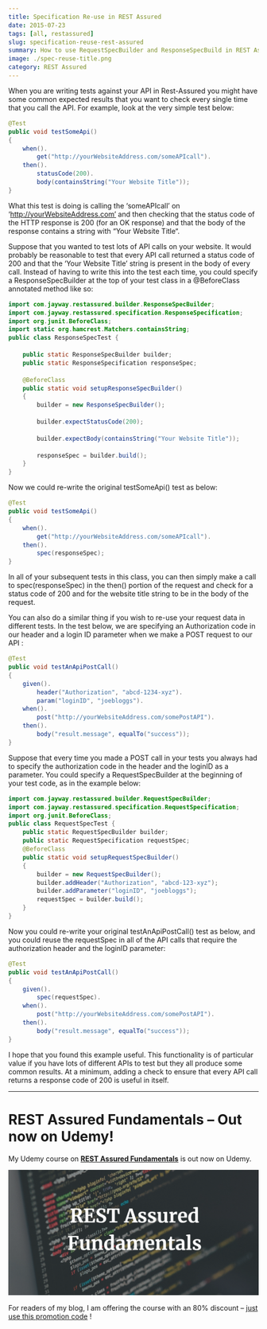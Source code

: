 ```yaml
---
title: Specification Re-use in REST Assured
date: 2015-07-23
tags: [all, restassured]
slug: specification-reuse-rest-assured
summary: How to use RequestSpecBuilder and ResponseSpecBuild in REST Assured - this post will show you how to make your REST Assured code more efficient
image: ./spec-reuse-title.png
category: REST Assured
---
```


When you are writing tests against your API in Rest-Assured you might have some common expected results that you want to check every single time that you call the API. For example, look at the very simple test below:

```java
@Test
public void testSomeApi()
{
    when().
        get("http://yourWebsiteAddress.com/someAPIcall").
    then().
        statusCode(200).
        body(containsString("Your Website Title"));
}
```

What this test is doing is calling the ‘someAPIcall’ on ‘http://yourWebsiteAddress.com’ and then checking that the status code of the HTTP response is 200 (for an OK response) and that the body of the response contains a string with “Your Website Title“.

Suppose that you wanted to test lots of API calls on your website. It would probably be reasonable to test that every API call returned a status code of 200 and that the ‘Your Website Title’ string is present in the body of every call. Instead of having to write this into the test each time, you could specify a ResponseSpecBuilder at the top of your test class in a @BeforeClass annotated method like so:

```java
import com.jayway.restassured.builder.ResponseSpecBuilder;
import com.jayway.restassured.specification.ResponseSpecification;
import org.junit.BeforeClass;
import static org.hamcrest.Matchers.containsString;
public class ResponseSpecTest {

    public static ResponseSpecBuilder builder;
    public static ResponseSpecification responseSpec;

    @BeforeClass
    public static void setupResponseSpecBuilder()
    {
        builder = new ResponseSpecBuilder();

        builder.expectStatusCode(200);

        builder.expectBody(containsString("Your Website Title"));

        responseSpec = builder.build();
    }
}
```

Now we could re-write the original testSomeApi() test as below:

```java
@Test
public void testSomeApi()
{
    when().
        get("http://yourWebsiteAddress.com/someAPIcall").
    then().
        spec(responseSpec);
}
```

In all of your subsequent tests in this class, you can then simply make a call to spec(responseSpec) in the then() portion of the request and check for a status code of 200 and for the website title string to be in the body of the request.

You can also do a similar thing if you wish to re-use your request data in different tests. In the test below, we are specifying an Authorization code in our header and a login ID parameter when we make a POST request to our API :

```java
@Test
public void testAnApiPostCall()
{
    given().
        header("Authorization", "abcd-1234-xyz").
        param("loginID", "joebloggs").
    when().
        post("http://yourWebsiteAddress.com/somePostAPI").
    then().
        body("result.message", equalTo("success"));
}
```

Suppose that every time you made a POST call in your tests you always had to specify the authorization code in the header and the loginID as a parameter. You could specify a RequestSpecBuilder at the beginning of your test code, as in the example below:

```java
import com.jayway.restassured.builder.RequestSpecBuilder;
import com.jayway.restassured.specification.RequestSpecification;
import org.junit.BeforeClass;
public class RequestSpecTest {
    public static RequestSpecBuilder builder;
    public static RequestSpecification requestSpec;
    @BeforeClass
    public static void setupRequestSpecBuilder()
    {
        builder = new RequestSpecBuilder();
        builder.addHeader("Authorization", "abcd-123-xyz");
        builder.addParameter("loginID", "joebloggs");
        requestSpec = builder.build();
    }
}
```

Now you could re-write your original testAnApiPostCall() test as below, and you could reuse the requestSpec in all of the API calls that require the authorization header and the loginID parameter:

```java
@Test
public void testAnApiPostCall()
{
    given().
        spec(requestSpec).
    when().
        post("http://yourWebsiteAddress.com/somePostAPI").
    then().
        body("result.message", equalTo("success"));
}
```

I hope that you found this example useful. This functionality is of particular value if you have lots of different APIs to test but they all produce some common results. At a minimum, adding a check to ensure that every API call returns a response code of 200 is useful in itself.

---

# REST Assured Fundamentals – Out now on Udemy!

My Udemy course on **[REST Assured Fundamentals](https://www.udemy.com/rest-assured-fundamentals/?couponCode=TECHIETESTER)** is out now on Udemy.

[![REST Assured Fundamentals course title image](../extract-JSON-response/RestAssuredFundamentalsUdemyLogo.png)](https://www.udemy.com/rest-assured-fundamentals/?couponCode=TECHIETESTER)

For readers of my blog, I am offering the course with an 80% discount – [just use this promotion code](https://www.udemy.com/rest-assured-fundamentals/?couponCode=TECHIETESTER) !
